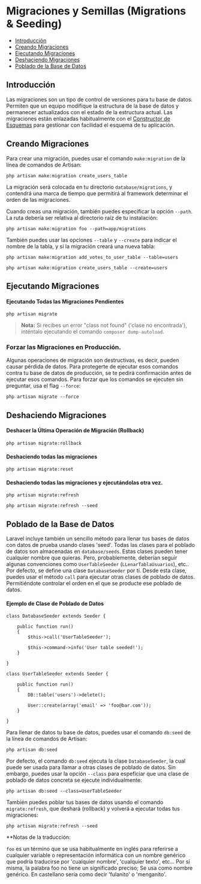 # Migraciones y Semillas (Migrations & Seeding)

- [Introducción](#introduction)
- [Creando Migraciones](#creating-migrations)
- [Ejecutando Migraciones](#running-migrations)
- [Deshaciendo Migraciones](#rolling-back-migrations)
- [Poblado de la Base de Datos](#database-seeding)

<a name="introduction"></a>
## Introducción

Las migraciones son un tipo de control de versiones para tu base de datos. Permiten que un equipo modifique la estructura de la base de datos y permanecer actualizados con el estado de la estructura actual. Las migraciones están enlazadas habitualmente con el [Constructor de Esquemas](/5.0/schema) para gestionar con facilidad el esquema de tu aplicación.

<a name="creating-migrations"></a>
## Creando Migraciones

Para crear una migración, puedes usar el comando `make:migration` de la línea de comandos de Artisan:

	php artisan make:migration create_users_table

La migración será colocada en tu directorio `database/migrations`, y contendrá una marca de tiempo que permitirá al framework determinar el orden de las migraciones.

Cuando creas una migración, también puedes especificar la opción `--path`. La ruta debería ser relativa al directorio raíz de tu instalación:

	php artisan make:migration foo --path=app/migrations

También puedes usar las opciones `--table` y `--create` para indicar el nombre de la tabla, y si la migración creará una nueva tabla:

	php artisan make:migration add_votes_to_user_table --table=users

	php artisan make:migration create_users_table --create=users

<a name="running-migrations"></a>
## Ejecutando Migraciones

#### Ejecutando Todas las Migraciones Pendientes

	php artisan migrate

> **Nota:** Si recibes un error "class not found" ('clase no encontrada'), inténtalo ejecutando el comando `composer dump-autoload`.

### Forzar las Migraciones en Producción.

Algunas operaciones de migración son destructivas, es decir, pueden causar pérdida de datos. Para protegerte de ejecutar esos comandos contra tu base de datos de producción, se te pedirá confirmación antes de ejecutar esos comandos. Para forzar que los comandos se ejecuten sin preguntar, usa el flag `--force`:

	php artisan migrate --force

<a name="rolling-back-migrations"></a>
## Deshaciendo Migraciones

#### Deshacer la Última Operación de Migración (Rollback)

	php artisan migrate:rollback

#### Deshaciendo todas las migraciones

	php artisan migrate:reset

#### Deshaciendo todas las migraciones y ejecutándolas otra vez.

	php artisan migrate:refresh

	php artisan migrate:refresh --seed

<a name="database-seeding"></a>
## Poblado de la Base de Datos

Laravel incluye también un sencillo método para llenar tus bases de datos con datos de prueba usando clases 'seed'. Todas las clases para el poblado de datos son almacenadas en `database/seeds`. Estas clases pueden tener cualquier nombre que quieras. Pero, probablemente, deberían seguir algunas convenciones como `UserTableSeeder` (`LLenarTablaUsuarios`), etc.. Por defecto, se define una clase `DatabaseSeeder` por tí. Desde esta clase, puedes usar el método `call` para ejecutar otras clases de poblado de datos. Permitiéndote controlar el orden en el que se producte ese poblado de datos.

#### Ejemplo de Clase de Poblado de Datos  

	class DatabaseSeeder extends Seeder {

		public function run()
		{
			$this->call('UserTableSeeder');

			$this->command->info('User table seeded!');
		}

	}

	class UserTableSeeder extends Seeder {

		public function run()
		{
			DB::table('users')->delete();

			User::create(array('email' => 'foo@bar.com'));
		}

	}

Para llenar de datos tu base de datos, puedes usar el comando `db:seed` de la línea de comandos de Artisan:

	php artisan db:seed

Por defecto, el comando `db:seed` ejecuta la clase `DatabaseSeeder`, la cual puede ser usada para llamar a otras clases de poblado de datos. Sin embargo, puedes usar la opción `--class` para espeficiar que una clase de poblado de datos concreta se ejecute individualmente:

	php artisan db:seed --class=UserTableSeeder

También puedes poblar tus bases de datos usando el comando `migrate:refresh`, que deshará (rollback) y volverá a ejecutar todas tus migraciones:

	php artisan migrate:refresh --seed

**Notas de la traducción:

`foo` es un término que se usa habitualmente en inglés para referirse a cualquier variable o representación informática con un nombre genérico que podría traducirse por 'cualquier nombre', 'cualquier texto', etc... Por sí misma, la palabra foo no tiene un significado preciso; Se usa como nombre genérico. En castellano sería como decir 'fulanito' o 'menganito'.
